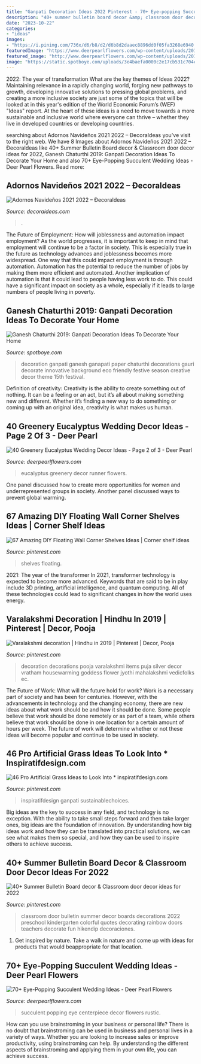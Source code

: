 ```yaml
---
title: "Ganpati Decoration Ideas 2022 Pinterest - 70+ Eye-popping Succulent Wedding Ideas"
description: "40+ summer bulletin board decor &amp; classroom door decor ideas for 2022"
date: "2023-10-22"
categories:
- "ideas"
images:
- "https://i.pinimg.com/736x/d6/b8/d2/d6b8d2daaec8896dd0f05fa3268e6940.jpg"
featuredImage: "https://www.deerpearlflowers.com/wp-content/uploads/2016/12/Eucalyptus-wedding-runner-via-Edyta-Szyszlo.jpg"
featured_image: "http://www.deerpearlflowers.com/wp-content/uploads/2015/04/succulent-filled-wedding-centerpiece-for-rustic-wedding.jpg"
image: "https://static.spotboye.com/uploads/3e4baefa0000c2e17cb531c704ccd650_2019-8-28-17-3-32_original.jpg"
---
```



2022: The year of transformation
What are the key themes of Ideas 2022? Maintaining relevance in a rapidly changing world, forging new pathways to growth, developing innovative solutions to pressing global problems, and creating a more inclusive society are just some of the topics that will be looked at in this year's edition of the World Economic Forum’s (WEF) "Ideas" report. At the heart of these ideas is a need to move towards a more sustainable and inclusive world where everyone can thrive – whether they live in developed countries or developing countries.

	

		
searching about Adornos Navideños 2021 2022 – ÐecoraIdeas you've visit to the right web. We have 8 Images about Adornos Navideños 2021 2022 – ÐecoraIdeas like 40+ Summer Bulletin Board decor &amp; Classroom door decor ideas for 2022, Ganesh Chaturthi 2019: Ganpati Decoration Ideas To Decorate Your Home and also 70+ Eye-Popping Succulent Wedding Ideas - Deer Pearl Flowers. Read more:
		
    
## Adornos Navideños 2021 2022 – ÐecoraIdeas

<img loading=lazy src="https://decoraideas.com/wp-content/uploads/2017/07/03-2.jpg" onerror="this.onerror=null;this.src='https://tse2.mm.bing.net/th?id=OIP.D7lKP7-Tuy8Hyc7WOFddSAHaLJ&amp;pid=15.1';" alt="Adornos Navideños 2021 2022 – ÐecoraIdeas">

_Source: decoraideas.com_

>. 

	

The Future of Employment: How will joblessness and automation impact employment?
As the world progresses, it is important to keep in mind that employment will continue to be a factor in society. This is especially true in the future as technology advances and joblessness becomes more widespread. One way that this could impact employment is through automation. Automation has the potential to reduce the number of jobs by making them more efficient and automated. Another implication of automation is that it could lead to people having less work to do. This could have a significant impact on society as a whole, especially if it leads to large numbers of people living in poverty.

    
## Ganesh Chaturthi 2019: Ganpati Decoration Ideas To Decorate Your Home

<img loading=lazy src="https://static.spotboye.com/uploads/3e4baefa0000c2e17cb531c704ccd650_2019-8-28-17-3-32_original.jpg" onerror="this.onerror=null;this.src='https://tse2.mm.bing.net/th?id=OIP.NpWDji81jkuxBD5y9jwa8wHaHa&amp;pid=15.1';" alt="Ganesh Chaturthi 2019: Ganpati Decoration Ideas To Decorate Your Home">

_Source: spotboye.com_

>decoration ganpati ganesh ganapati paper chaturthi decorations gauri decorate innovative background eco friendly festive season creative decor theme 15th festival. 

	

Definition of creativity:
Creativity is the ability to create something out of nothing. It can be a feeling or an act, but it’s all about making something new and different. Whether it’s finding a new way to do something or coming up with an original idea, creativity is what makes us human.

    
## 40 Greenery Eucalyptus Wedding Decor Ideas - Page 2 Of 3 - Deer Pearl

<img loading=lazy src="https://www.deerpearlflowers.com/wp-content/uploads/2016/12/Eucalyptus-wedding-runner-via-Edyta-Szyszlo.jpg" onerror="this.onerror=null;this.src='https://tse3.mm.bing.net/th?id=OIP.2uv9ZeFOkBsOkYCa7iSmNQHaLH&amp;pid=15.1';" alt="40 Greenery Eucalyptus Wedding Decor Ideas - Page 2 of 3 - Deer Pearl">

_Source: deerpearlflowers.com_

>eucalyptus greenery decor runner flowers. 

	

One panel discussed how to create more opportunities for women and underrepresented groups in society. Another panel discussed ways to prevent global warming.

    
## 67 Amazing DIY Floating Wall Corner Shelves Ideas | Corner Shelf Ideas

<img loading=lazy src="https://i.pinimg.com/736x/89/5a/ac/895aac958d0ddd7d2834612495d70e7a.jpg" onerror="this.onerror=null;this.src='https://tse3.mm.bing.net/th?id=OIP.Dy7A7GEJDHarzcE0CaK7GQHaKF&amp;pid=15.1';" alt="67 Amazing DIY Floating Wall Corner Shelves Ideas | Corner shelf ideas">

_Source: pinterest.com_

>shelves floating. 

	

2021: The year of the transformer
In 2021, transformer technology is expected to become more advanced. Keywords that are said to be in play include 3D printing, artificial intelligence, and quantum computing. All of these technologies could lead to significant changes in how the world uses energy.

    
## Varalakshmi Decoration | Hindhu In 2019 | Pinterest | Decor, Pooja

<img loading=lazy src="https://i.pinimg.com/736x/34/ec/5e/34ec5ef517dbebb526e9a7aba3e32580.jpg?b=t" onerror="this.onerror=null;this.src='https://tse3.mm.bing.net/th?id=OIP.zG-TX2kwrT_-mJHvMEInDwHaJ3&amp;pid=15.1';" alt="Varalakshmi decoration | Hindhu in 2019 | Pinterest | Decor, Pooja">

_Source: pinterest.com_

>decoration decorations pooja varalakshmi items puja silver decor vratham housewarming goddess flower jyothi mahalakshmi vedicfolks ec. 

	

The Future of Work: What will the future hold for work?
Work is a necessary part of society and has been for centuries. However, with the advancements in technology and the changing economy, there are new ideas about what work should be and how it should be done. Some people believe that work should be done remotely or as part of a team, while others believe that work should be done in one location for a certain amount of hours per week. The future of work will determine whether or not these ideas will become popular and continue to be used in society.

    
## 46 Pro Artificial Grass Ideas To Look Into * Inspiratifdesign.com

<img loading=lazy src="https://i.pinimg.com/736x/d6/b8/d2/d6b8d2daaec8896dd0f05fa3268e6940.jpg" onerror="this.onerror=null;this.src='https://tse3.mm.bing.net/th?id=OIP.CXsXKWYhjiqj2S7oh-jn7wHaJ3&amp;pid=15.1';" alt="46 Pro Artificial Grass Ideas to Look Into * inspiratifdesign.com">

_Source: pinterest.com_

>inspiratifdesign ganpati sustainablechoices. 

	

Big ideas are the key to success in any field, and technology is no exception. With the ability to take small steps forward and then take larger ones, big ideas are the foundation of innovation. By understanding how big ideas work and how they can be translated into practical solutions, we can see what makes them so special, and how they can be used to inspire others to achieve success.

    
## 40+ Summer Bulletin Board Decor &amp; Classroom Door Decor Ideas For 2022

<img loading=lazy src="https://i.pinimg.com/736x/61/8e/89/618e8915fefe01c86331c04f33c4cc4a.jpg" onerror="this.onerror=null;this.src='https://tse3.mm.bing.net/th?id=OIP.OKh45RaisSfXOxjAYnU98AHaNK&amp;pid=15.1';" alt="40+ Summer Bulletin Board decor &amp; Classroom door decor ideas for 2022">

_Source: pinterest.com_

>classroom door bulletin summer decor boards decorations 2022 preschool kindergarten colorful quotes decorating rainbow doors teachers decorate fun hikendip decoraciones. 

	

1. Get inspired by nature. Take a walk in nature and come up with ideas for products that would beappropriate for that location.

    
## 70+ Eye-Popping Succulent Wedding Ideas - Deer Pearl Flowers

<img loading=lazy src="http://www.deerpearlflowers.com/wp-content/uploads/2015/04/succulent-filled-wedding-centerpiece-for-rustic-wedding.jpg" onerror="this.onerror=null;this.src='https://tse3.mm.bing.net/th?id=OIP.WyNLhQVlLh1uwmvRpuB-LAHaLH&amp;pid=15.1';" alt="70+ Eye-Popping Succulent Wedding Ideas - Deer Pearl Flowers">

_Source: deerpearlflowers.com_

>succulent popping eye centerpiece decor flowers rustic. 

	

How can you use brainstroming in your business or personal life?
There is no doubt that brainstroming can be used in business and personal lives in a variety of ways. Whether you are looking to increase sales or improve productivity, using brainstroming can help. By understanding the different aspects of brainstroming and applying them in your own life, you can achieve success.

